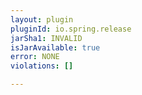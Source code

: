 ```yaml
---
layout: plugin
pluginId: io.spring.release
jarSha1: INVALID
isJarAvailable: true
error: NONE
violations: []

---
```

